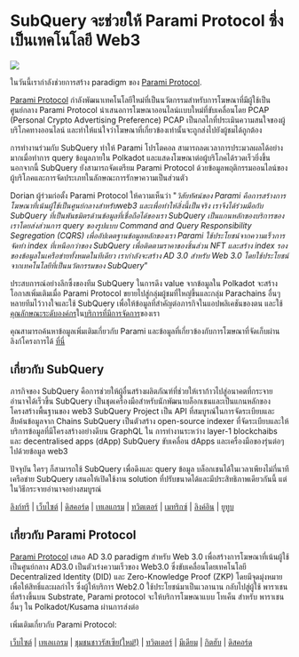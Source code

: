 # SubQuery จะช่วยให้ Parami Protocol ซึ่งเป็นเทคโนโลยี Web3

![](https://miro.medium.com/max/1400/0*KecAkD8Wy23HEm3b)

ในวันนี้เรากำลังช่วยการสร้าง paradigm ของ [Parami Protocol](https://parami.io/).

[Parami Protocol](https://parami.io/) กำลังพัฒนาเทคโนโลยีใหม่ที่เป็นนวัตกรรมสำหรับการโฆษณาที่มีผู้ใช้เป็นศูนย์กลาง Parami Protocol นำเสนอการโฆษณาออนไลน์เเบบใหม่ที่ขับเคลื่อนโดย PCAP (Personal Crypto Advertising Preference) PCAP เป็นกลไกที่ประเมินความสนใจของผู้บริโภคทางออนไลน์ และทำให้แน่ใจว่าโฆษณาที่เกี่ยวข้องเท่านั้นจะถูกส่งไปยังผู้ชมได้ถูกต้อง

การทำงานร่วมกับ SubQuery ทำให้ Parami โปรโตคอล สามารถลดเวลาการประมวลผลได้อย่างมากเมื่อทำการ query ข้อมูลภายใน Polkadot และแสดงโฆษณาต่อผู้บริโภคได้รวดเร็วยิ่งขึ้น นอกจากนี้ SubQuery ยังสามารถจัดเตรียม Parami Protocol ด้วยข้อมูลพฤติกรรมออนไลน์ของผู้บริโภคและการจัดประเภทในลักษณะการรักษาความเป็นส่วนตัว

Dorian ผู้ร่วมก่อตั้ง Parami Protocol ให้ความเห็นว่า "_วิสัยทัศน์ของ Parami คือการสร้างการโฆษณาที่เน้นผู้ใช้เป็นศูนย์กลางสำหรับweb3 และเพื่อทำให้สิ่งนี้เป็นจริง เราจึงได้ร่วมมือกับ SubQuery ที่เป็นพันธมิตรด้านข้อมูลที่เชื่อถือได้ของเรา SubQuery เป็นแกนหลักของบริการของเราโดยส่งส่วนการ query ของรูปแบบ Command and Query Responsibility Segregation (CQRS) เพื่ออัปเดตฐานข้อมูลหลักของเรา Parami ใช้ประโยชน์จากความเร็วการจัดทำ index ที่เหนือกว่าของ SubQuery เพื่อติดตามราคาของชิ้นส่วน NFT และสร้าง index รองของข้อมูลในเครือข่ายทั้งหมดในทีเดียว เรากำลังจะสร้าง AD 3.0 สำหรับ Web 3.0 โดยใช้ประโยชน์จากเทคโนโลยีที่เป็นนวัตกรรมของ SubQuery_”

ประสบการณ์อย่างลึกซึ้งของทีม SubQuery ในการดึง value จากข้อมูลใน Polkadot จะสร้างโอกาสเพิ่มเติมเมื่อ Parami Protocol ขยายไปสู่กลุ่มผู้ชมที่ใหญ่ขึ้นและกลุ่ม Parachains อื่นๆ หลายทีมไว้วางใจและใช้ SubQuery เพื่อให้ข้อมูลที่สำคัญต่อภารกิจในแอปพลิเคชันของตน และใช้[คุณลักษณะระดับองค์กร](https://blog.subquery.network/blogs/20211228-enterprise-hosted.html)ใน[บริการที่มีการจัดการ](https://project.subquery.network/)ของเรา

คุณสามารถค้นหาข้อมูลเพิ่มเติมเกี่ยวกับ Parami และข้อมูลที่เกี่ยวข้องกับการโฆษณาที่จัดเก็บผ่านลิงก์โครงการได้ [ที่นี่](https://github.com/parami-protocol/parami-scanner)

## เกี่ยวกับ SubQuery

ภารกิจของ SubQuery คือการช่วยให้ผู้อื่นสร้างผลิตภัณฑ์ที่ช่วยให้เราก้าวไปสู่อนาคตที่กระจายอำนาจได้เร็วขึ้น SubQuery เป็นชุดเครื่องมือสำหรับนักพัฒนาบล็อกเชนและเป็นแกนหลักของโครงสร้างพื้นฐานของ web3 SubQuery Project เป็น API ที่สมบูรณ์ในการจัดระเบียบและสืบค้นข้อมูลจาก Chains SubQuery เป็นตัวสร้าง open-source indexer ที่จัดระเบียบและให้บริการข้อมูลที่มีโครงสร้างอย่างดีบน GraphQL ใน การทำงานระหว่าง layer-1 blockchaibs และ decentralised apps (dApp) SubQuery ขับเคลื่อน dApps และเครื่องมือของรุ่นต่อๆไปด้วยข้อมูล web3

ปัจจุบัน ใครๆ ก็สามารถใช้ SubQuery เพื่อดึงและ query ข้อมูล บล็อกเชนได้ในเวลาเพียงไม่กี่นาที เครือข่าย SubQuery เสนอให้เปิดใช้งาน solution ที่ปรับขนาดได้และมีประสิทธิภาพเดียวกันนี้ แต่ในวิธีกระจายอำนาจอย่างสมบูรณ์

[ลิงก์ทรี](https://linktr.ee/subquerynetwork) | [เว็บไซต์](https://subquery.network/) | [ดิสคอร์ด](https://discord.com/invite/78zg8aBSMG) | [เทเลแกรม](https://t.me/subquerynetwork) | [ทวิตเตอร์](https://twitter.com/subquerynetwork) | [เมทริกซ์](https://matrix.to/#/#subquery:matrix.org) | [ลิงค์อิน](https://www.linkedin.com/company/subquery) | [ยูทูบ](https://www.youtube.com/channel/UCi1a6NUUjegcLHDFLr7CqLw)

## เกี่ยวกับ Parami Protocol

[Parami Protocol](https://parami.io/) เสนอ AD 3.0 paradigm สำหรับ Web 3.0 เพื่อสร้างการโฆษณาที่เน้นผู้ใช้เป็นศูนย์กลาง AD3.0 เป็นตัวเร่งความเร็วของ Web3.0 ซึ่งขับเคลื่อนโดยเทคโนโลยี Decentralized Identity (DID) และ Zero-Knowledge Proof (ZKP) โดยมีจุดมุ่งหมายเพื่อให้สิทธิ์และผลกำไร ซึ่งผู้ให้บริการ Web2.0 ใช้ประโยชน์มาเป็นเวลานาน กลับไปสู่ผู้ใช้ พาราเชน ที่สร้างขึ้นบน Substrate, Parami protocol จะให้บริการโฆษณาแบบ โทเค็น สำหรับ พาราเชนอื่นๆ ใน Polkadot/Kusama ผ่านการส่งต่อ

เพิ่มเติมเกี่ยวกับ Parami Protocol:

[เว็บไซต์](https://parami.io/) | [เทเลเเกรม]() | [ชุมชนชาวรัสเซีย(ใหม่!)](https://t.me/ParamiProtocolRU) | [ ทวิตเตอร์](https://twitter.com/paramiprotocol) | [มีเดียม](https://paramiprotocol.medium.com/) | [กิตฮับ](https://github.com/parami-protocol) | [ดิสคอร์ด](https://discord.gg/bxFuekgvYJ)
